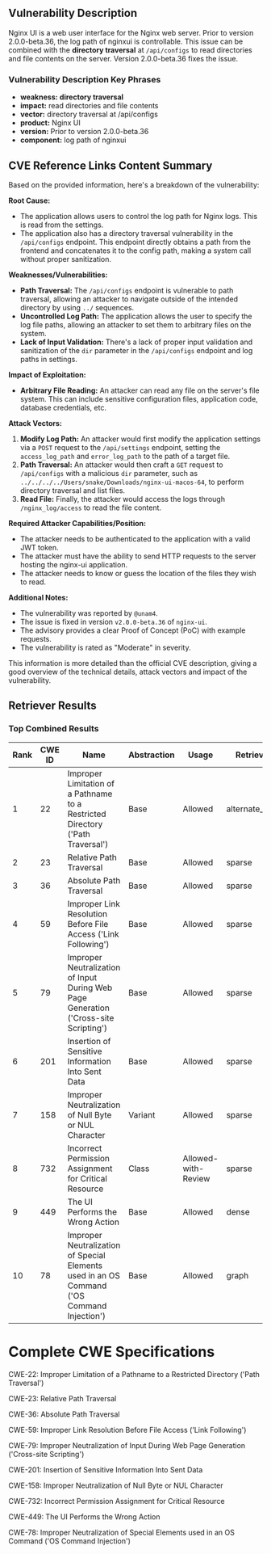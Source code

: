 ## Vulnerability Description
Nginx UI is a web user interface for the Nginx web server. Prior to version 2.0.0-beta.36, the log path of nginxui is controllable. This issue can be combined with the **directory traversal** at `/api/configs` to read directories and file contents on the server. Version 2.0.0-beta.36 fixes the issue.

### Vulnerability Description Key Phrases
- **weakness:** **directory traversal**
- **impact:** read directories and file contents
- **vector:** directory traversal at /api/configs
- **product:** Nginx UI
- **version:** Prior to version 2.0.0-beta.36
- **component:** log path of nginxui

## CVE Reference Links Content Summary
Based on the provided information, here's a breakdown of the vulnerability:

**Root Cause:**

*   The application allows users to control the log path for Nginx logs. This is read from the settings.
*   The application also has a directory traversal vulnerability in the `/api/configs` endpoint. This endpoint directly obtains a path from the frontend and concatenates it to the config path, making a system call without proper sanitization.

**Weaknesses/Vulnerabilities:**

*   **Path Traversal:** The `/api/configs` endpoint is vulnerable to path traversal, allowing an attacker to navigate outside of the intended directory by using `../` sequences.
*   **Uncontrolled Log Path:** The application allows the user to specify the log file paths, allowing an attacker to set them to arbitrary files on the system.
*   **Lack of Input Validation:** There's a lack of proper input validation and sanitization of the `dir` parameter in the `/api/configs` endpoint and log paths in settings.

**Impact of Exploitation:**

*   **Arbitrary File Reading:** An attacker can read any file on the server's file system. This can include sensitive configuration files, application code, database credentials, etc.

**Attack Vectors:**

1.  **Modify Log Path:** An attacker would first modify the application settings via a `POST` request to the `/api/settings` endpoint, setting the `access_log_path` and `error_log_path` to the path of a target file.
2.  **Path Traversal:** An attacker would then craft a `GET` request to `/api/configs` with a malicious `dir` parameter, such as `../../../../Users/snake/Downloads/nginx-ui-macos-64`, to perform directory traversal and list files.
3.  **Read File:** Finally, the attacker would access the logs through `/nginx_log/access` to read the file content.

**Required Attacker Capabilities/Position:**

*   The attacker needs to be authenticated to the application with a valid JWT token.
*   The attacker must have the ability to send HTTP requests to the server hosting the nginx-ui application.
*   The attacker needs to know or guess the location of the files they wish to read.

**Additional Notes:**

*   The vulnerability was reported by `@unam4`.
*   The issue is fixed in version `v2.0.0-beta.36` of `nginx-ui`.
*   The advisory provides a clear Proof of Concept (PoC) with example requests.
*   The vulnerability is rated as "Moderate" in severity.

This information is more detailed than the official CVE description, giving a good overview of the technical details, attack vectors and impact of the vulnerability.

## Retriever Results

### Top Combined Results

| Rank | CWE ID | Name | Abstraction | Usage  | Retrievers | Individual Scores |
|------|--------|------|-------------|-------|------------|-------------------|
| 1 | 22 | Improper Limitation of a Pathname to a Restricted Directory ('Path Traversal') | Base | Allowed | alternate_terms | 1.000 |
| 2 | 23 | Relative Path Traversal | Base | Allowed | sparse | 0.339 |
| 3 | 36 | Absolute Path Traversal | Base | Allowed | sparse | 0.303 |
| 4 | 59 | Improper Link Resolution Before File Access ('Link Following') | Base | Allowed | sparse | 0.302 |
| 5 | 79 | Improper Neutralization of Input During Web Page Generation ('Cross-site Scripting') | Base | Allowed | sparse | 0.288 |
| 6 | 201 | Insertion of Sensitive Information Into Sent Data | Base | Allowed | sparse | 0.283 |
| 7 | 158 | Improper Neutralization of Null Byte or NUL Character | Variant | Allowed | sparse | 0.272 |
| 8 | 732 | Incorrect Permission Assignment for Critical Resource | Class | Allowed-with-Review | sparse | 0.271 |
| 9 | 449 | The UI Performs the Wrong Action | Base | Allowed | dense | 0.348 |
| 10 | 78 | Improper Neutralization of Special Elements used in an OS Command ('OS Command Injection') | Base | Allowed | graph | 0.002 |



# Complete CWE Specifications

CWE-22: Improper Limitation of a Pathname to a Restricted Directory ('Path Traversal')

CWE-23: Relative Path Traversal

CWE-36: Absolute Path Traversal

CWE-59: Improper Link Resolution Before File Access ('Link Following')

CWE-79: Improper Neutralization of Input During Web Page Generation ('Cross-site Scripting')

CWE-201: Insertion of Sensitive Information Into Sent Data

CWE-158: Improper Neutralization of Null Byte or NUL Character

CWE-732: Incorrect Permission Assignment for Critical Resource

CWE-449: The UI Performs the Wrong Action

CWE-78: Improper Neutralization of Special Elements used in an OS Command ('OS Command Injection')